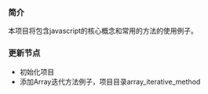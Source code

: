 ### 简介
本项目将包含javascript的核心概念和常用的方法的使用例子。
 
### 更新节点
- 初始化项目
- 添加Array迭代方法例子，项目目录array_iterative_method